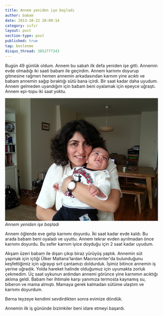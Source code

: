 ```yaml
---
title: Annem yeniden işe başladı
author: babam
date: 2013-10-22 20:09:14
category: sıfır
layout: post
section-type: post
published: true
tag: beslenme
disqus_thread: 3852777343
---
```


Bugün 49 günlük oldum. Annem bu sabah ilk defa yeniden işe gitti. Annemin evde olmadığı iki saati babam ile geçirdim. Annem karnımı doyurup gitmesine rağmen hemen annemin arkadasından karnım yine acıktı ve babam annemin sağıp bıraktığı sütü bana içirdi. Bir saat kadar daha uyudum. Annem gelmeden uyandığım için babam beni oyalamak için epeyce uğraştı. Annem epi-topu iki saat yoktu.

![Annem yeniden işe başladı](/img/posts/annem_ise_basladi.jpg)
*Annem yeniden işe başladı*

Annem öğlende eve gelip karnımı doyurdu. İki saat kadar evde kaldı. Bu arada babam beni oyaladı ve uyuttu. Annem tekrar evden ayrılmadan önce karnımı doyurdu. Bu sefer karnım iyice doyduğu için 2 saat kadar uyudum.

Akşam üzeri babam ile dışarı çıkıp biraz yürüyüş yaptık. Annemin süt yapmak için içtiği Ülker Maltana'lardan Macrocenter'da bulunduğunu keşfettiğimiz için uğrayıp sırt çantamızı doldurduk. İşimiz bitince annemin iş yerine uğradık. Yolda hareket halinde olduğumuz için uyumakta zorluk çekmedim. Üç saat uykunun ardından annemi görünce yine karnımın acıktığı aklıma geldi. Babam her ihtimale karşı yanımıza termosta kaynamış su, biberon ve mama almıştı. Mamaya gerek kalmadan sütüme ulaştım ve karnımı doyurdum.

Berna teyzeye kendimi sevdirdikten sonra evimize döndük.

Annemin ilk iş gününde bizimkiler beni idare etmeyi başardı.
